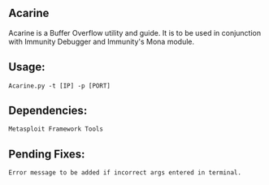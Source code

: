 ## Acarine
Acarine is a Buffer Overflow utility and guide. It is to be used in conjunction with Immunity Debugger and Immunity's Mona module.

## Usage: 
    Acarine.py -t [IP] -p [PORT]

## Dependencies:
    Metasploit Framework Tools

## Pending Fixes:
    Error message to be added if incorrect args entered in terminal.
